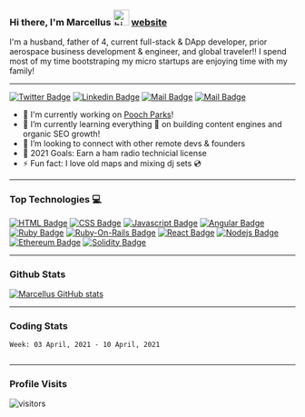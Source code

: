 ### Hi there, I'm Marcellus <img src="https://user-images.githubusercontent.com/1303154/88677602-1635ba80-d120-11ea-84d8-d263ba5fc3c0.gif" width="28px" alt="hi"> [website](https://marcellusspears.me)

I'm a husband, father of 4, current full-stack & DApp developer, prior aerospace business development & engineer, and global traveler!! I spend most of my time bootstraping my micro startups are enjoying time with my family!
<br />

---
[![Twitter Badge](https://img.shields.io/badge/-@marcellusspears-1ca0f1?style=flat&labelColor=1ca0f1&logo=twitter&logoColor=white&link=https://twitter.com/Ipenywis)](https://twitter.com/marcellusspears) 
[![Linkedin Badge](https://img.shields.io/badge/-marcellusspears-0e76a8?style=flat&labelColor=0e76a8&logo=linkedin&logoColor=white)](https://www.linkedin.com/in/marcellusspears/) [![Mail Badge](https://img.shields.io/badge/-@marcellusspears-e84393?style=flat&labelColor=e84393&logo=instagram&logoColor=white)](https://instagram.com/marcellusspears) [![Mail Badge](https://img.shields.io/badge/-marcellusspears-c0392b?style=flat&labelColor=c0392b&logo=gmail&logoColor=white)](mailto:marcellus.spears@gmail.com)


- 🔭 I'm currently working on [Pooch Parks](https://poochparks.com)!
- 🌱 I’m currently learning everything 🤣 on building content engines and organic SEO growth!
- 👯 I’m looking to connect with other remote devs & founders
- 🥅 2021 Goals: Earn a ham radio technicial license
- ⚡ Fun fact: I love old maps and mixing dj sets :cd:

---
### Top Technologies :computer:
[![HTML Badge](https://img.shields.io/badge/-HTML5-E34F26?style=for-the-badge&labelColor=black&logo=html5&logoColor=E34F26)](#) [![CSS Badge](https://img.shields.io/badge/-CSS3-1572B6?style=for-the-badge&labelColor=black&logo=css3&logoColor=1572B6)](#) [![Javascript Badge](https://img.shields.io/badge/-Javascript-F0DB4F?style=for-the-badge&labelColor=black&logo=javascript&logoColor=F0DB4F)](#) [![Angular Badge](https://img.shields.io/badge/-Angular-DD0031?style=for-the-badge&labelColor=black&logo=angular&logoColor=DD0031)](#) [![Ruby Badge](https://img.shields.io/badge/-Ruby-EA583B?style=for-the-badge&labelColor=black&logo=ruby&logoColor=EA583B)](#) [![Ruby-On-Rails Badge](https://img.shields.io/badge/-rubyonrails-CC0000?style=for-the-badge&labelColor=black&logo=ruby-on-rails&logoColor=CC0000)](#) [![React Badge](https://img.shields.io/badge/-React-61DBFB?style=for-the-badge&labelColor=black&logo=react&logoColor=61DBFB)](#) [![Nodejs Badge](https://img.shields.io/badge/-Nodejs-3C873A?style=for-the-badge&labelColor=black&logo=node.js&logoColor=3C873A)](#) [![Ethereum Badge](https://img.shields.io/badge/-Ethereum-3C3C3D?style=for-the-badge&labelColor=black&logo=ethereum&logoColor=3C3C3D)](#) [![Solidity Badge](https://img.shields.io/badge/-Solidity-363636?style=for-the-badge&labelColor=black&logo=solidity&logoColor=363636)](#)


---
### Github Stats

[![Marcellus GitHub stats](https://github-readme-stats.vercel.app/api?username=plaidpizazz&hide=issues,contribs&count_private=true&show_icons=true&theme=tokyonight)](https://github.com/anuraghazra/github-readme-stats)

---
### Coding Stats

<!--START_SECTION:waka-->
```text
Week: 03 April, 2021 - 10 April, 2021


```
<!--END_SECTION:waka-->

---
### Profile Visits

![visitors](https://visitor-badge.glitch.me/badge?page_id=plaidpizazz.plaidpizazz)

<br />
<!-- ### 📕 Latest Blog Posts -->
<br />
<!-- BLOG-POST-LIST:START -->

<!-- BLOG-POST-LIST:END -->
<!-- ➡️ [more blog posts...](https://marcellusspears.com/blog) -->

<br />
<!-- ### Spotify Playing 🎧 -->

<!-- ### 📺 Latest YouTube Videos -->

<!-- YOUTUBE:START -->

<!-- YOUTUBE:END -->

<!-- ➡️ [more videos...](https://youtube.com/plaidpizazz) -->



<!-- <details>
  <summary>:zap: Recent GitHub Activity</summary>

</details>

<details>
  <summary>:zap: GitHub Stats</summary>

</details> -->

[website]: https://marcellusspears.com
[poochparks]: https://poochparks.com
[projects]: https://marcellusspears.com/projects
[twitter]: https://twitter.com/marcellusspears
[instagram]: https://instagram.com/marcellusspears
[linkedin]: https://linkedin.com/in/marcellusspears